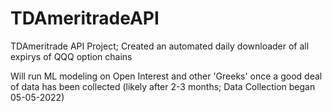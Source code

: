 # TDAmeritradeAPI
TDAmeritrade API Project; Created an automated daily downloader of all expirys of QQQ option chains

Will run ML modeling on Open Interest and other 'Greeks' once a good deal of data has been collected (likely after 2-3 months; Data Collection began 05-05-2022)